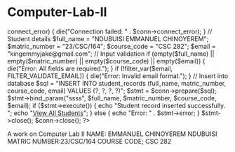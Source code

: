 # Computer-Lab-II
<?php
// Database connection
$servername = "localhost"; 
$username = "root"; 
$password = ""; 
$dbname = "student_db";

// Create connection
$conn = new mysqli($servername, $username, $password, $dbname);

// Check connection
if ($conn->connect_error) {
    die("Connection failed: " . $conn->connect_error);
}

// Student details
$full_name = "NDUBUISI EMMANUEL CHINOYEREM";
$matric_number = "23/CSC/164";
$course_code = "CSC 282";
$email = "kingemmyjake@gmail.com";

// Input validation
if (empty($full_name) || empty($matric_number) || empty($course_code) || empty($email)) {
    die("Error: All fields are required.");
}

if (!filter_var($email, FILTER_VALIDATE_EMAIL)) {
    die("Error: Invalid email format.");
}

// Insert into database
$sql = "INSERT INTO student_records (full_name, matric_number, course_code, email) 
        VALUES (?, ?, ?, ?)";
$stmt = $conn->prepare($sql);
$stmt->bind_param("ssss", $full_name, $matric_number, $course_code, $email);

if ($stmt->execute()) {
    echo "Student record inserted successfully.<br>";
    echo "<a href='view.php'>View All Students</a>";
} else {
    echo "Error: " . $stmt->error;
}

$stmt->close();
$conn->close();
?>

 A work on Computer Lab II 
NAME: EMMANUEL CHINOYEREM NDUBUISI
MATRIC NUMBER:23/CSC/164
COURSE CODE; CSC 282
